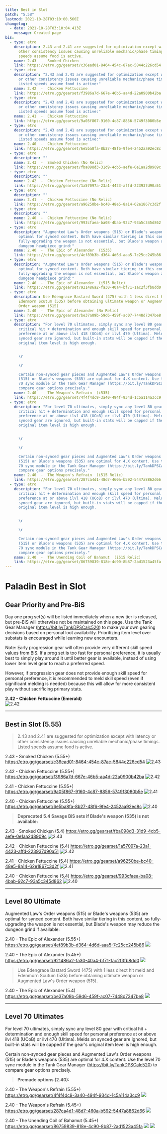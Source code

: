 ```yaml
---
title: Best in Slot
patch: "5.58"
lastmod: 2021-10-28T03:10:00.560Z
changelog:
  - date: 2021-10-28T03:10:04.413Z
    message: Created page
bis:
  - type: etro
    description: 2.43 and 2.41 are suggested for optimization except with latency or
      other consistency issues causing unreliable mechanic/phase timings. Listed
      speeds assume food is active.
    name: 2.43  -  Smoked Chicken
    link: https://etro.gg/gearset/c36ead01-8464-454c-87ac-5844c226cd54
  - type: etro
    description: "2.43 and 2.41 are suggested for optimization except with latency
      or other consistency issues causing unreliable mechanic/phase timings.
      Listed speeds assume food is active:"
    name: 2.42  -  Chicken Fettuccine
    link: https://etro.gg/gearset/f3986a7d-667e-46b5-aa4d-22a0900b42ba
  - type: etro
    description: "2.43 and 2.41 are suggested for optimization except with latency
      or other consistency issues causing unreliable mechanic/phase timings.
      Listed speeds assume food is active:"
    name: 2.41  -  Chicken Fettuccine
    link: https://etro.gg/gearset/9a05f867-9160-4c87-8856-5749f3080b5e
  - type: etro
    description: "2.43 and 2.41 are suggested for optimization except with latency
      or other consistency issues causing unreliable mechanic/phase timings.
      Listed speeds assume food is active:"
    name: 2.40  -  Chicken Fettuccine
    link: https://etro.gg/gearset/6e5ba8fa-8b27-48f6-9fe4-2452aa92ec8c
  - type: etro
    description: ""
    name: 2.43  -  Smoked Chicken (No Relic)
    link: https://etro.gg/gearset/fba098d3-31d9-4cb5-aefe-0e1aa2d8909c
  - type: etro
    description: ""
    name: 2.42  -  Chicken Fettuccine (No Relic)
    link: https://etro.gg/gearset/1a57097a-23a1-4423-affd-223937d90a51
  - type: etro
    description: ""
    name: 2.41  -  Chicken Fettuccine (No Relic)
    link: https://etro.gg/gearset/a96250be-bc40-48e5-8a14-62e1867c3d2f
  - type: etro
    description: ""
    name: 2.40  -  Chicken Fettuccine (No Relic)
    link: https://etro.gg/gearset/993cfaea-ba08-4bab-92c7-93a5c345d862
  - type: etro
    description: "Augmented Law's Order weapons (515) or Blade's weapons (535) are
      optimal for synced content. Both have similar tiering in this content, so
      fully-upgrading the weapon is not essential, but Blade's weapon avoids the
      dungeon headpiece grind:"
    name: 2.40  -  The Epic of Alexander  (i535)
    link: https://etro.gg/gearset/4ef89b3b-d364-4d6d-aaa5-7c25cc245b86
  - type: etro
    description: "Augmented Law's Order weapons (515) or Blade's weapons (535) are
      optimal for synced content. Both have similar tiering in this content, so
      fully-upgrading the weapon is not essential, but Blade's weapon avoids the
      dungeon headpiece grind:"
    name: 2.40  -  The Epic of Alexander  (i515 Relic)
    link: https://etro.gg/gearset/921486a2-fa30-40a4-bf71-1ac2f3fb8dd0
  - type: etro
    description: Use Edengrace Bastard Sword (475) with 1 less direct hit meld and
      Edenmorn Scutum (535) before obtaining ultimate weapon or Augmented Law's
      Order weapon (515)
    name: 2.40  -  The Epic of Alexander (No Relic)
    link: https://etro.gg/gearset/be37a09b-59d6-459f-ac07-7448d7347be8
  - type: etro
    description: "For level 70 ultimates, simply sync any level 80 gear with
      critical hit + determination and enough skill speed for personal
      preference at or above ilvl 418 (UCoB) or ilvl 470 (Ultima). Melds on
      synced gear are ignored, but built-in stats will be capped if the gear's
      original item level is high enough.


      \r

      \r

      Certain non-synced gear pieces and Augmented Law's Order weapons
      (515) or Blade's weapons (535) are optimal for 4.X content. Use the level
      70 sync module in the Tank Gear Manager (https://bit.ly/TankDPSCalc520) to
      compare gear options precisely."
    name: 2.40  -  The Weapon's Refrain  (i535)
    link: https://etro.gg/gearset/4f4f4dc9-3a40-494f-934d-1c5a114a3cc9
  - type: etro
    description: "For level 70 ultimates, simply sync any level 80 gear with
      critical hit + determination and enough skill speed for personal
      preference at or above ilvl 418 (UCoB) or ilvl 470 (Ultima). Melds on
      synced gear are ignored, but built-in stats will be capped if the gear's
      original item level is high enough.


      \r

      \r

      Certain non-synced gear pieces and Augmented Law's Order weapons
      (515) or Blade's weapons (535) are optimal for 4.X content. Use the level
      70 sync module in the Tank Gear Manager (https://bit.ly/TankDPSCalc520) to
      compare gear options precisely."
    name: 2.40  -  The Weapon's Refrain  (i515 Relic)
    link: https://etro.gg/gearset/287ca4d1-48d7-460a-b592-5447a8862d66
  - type: etro
    description: "For level 70 ultimates, simply sync any level 80 gear with
      critical hit + determination and enough skill speed for personal
      preference at or above ilvl 418 (UCoB) or ilvl 470 (Ultima). Melds on
      synced gear are ignored, but built-in stats will be capped if the gear's
      original item level is high enough.


      \r

      \r

      Certain non-synced gear pieces and Augmented Law's Order weapons
      (515) or Blade's weapons (535) are optimal for 4.X content. Use the level
      70 sync module in the Tank Gear Manager (https://bit.ly/TankDPSCalc520) to
      compare gear options precisely."
    name: 2.40  -  The Unending Coil of Bahamut  (i515 Relic)
    link: https://etro.gg/gearset/86759839-818e-4c90-8b87-2ad1523a45fa
---
```

# Paladin Best in Slot

## Gear Priority and Pre-BiS

Day one prog set(s) will be listed immediately when a new tier is released, but pre-BiS will otherwise not be maintained on this page. Use the Tank Gear Manager (https://bit.ly/TankDPSCalc520) to make your own gearing decisions based on personal loot availability. Prioritizing item level over substats is encouraged while learning new encounters.

Note: Early progression gear will often provide very different skill speed values from BiS. If a prog set is too fast for personal preference, it is usually best to simply play around it until better gear is available, instead of using lower item level gear to reach a preferred speed.

However, if progression gear does not provide enough skill speed for personal preference, it is recommended to meld skill speed (even if significant melding is needed) because this will allow for more consistent play without sacrificing primary stats.

**2.42 - Chicken Fettuccine (Emerald)**  
![2.42](https://xiv.sleepyshiba.com/pld/sets/510cf42.png)

--- 

## Best in Slot (5.55)

> 2.43 and 2.41 are suggested for optimization except with latency or other consistency issues causing unreliable mechanic/phase timings. Listed speeds assume food is active.

2.43  -  Smoked Chicken  (5.55+)  
<https://etro.gg/gearset/c36ead01-8464-454c-87ac-5844c226cd54>
![2.43](https://xiv.sleepyshiba.com/pld/sets/530sc43relic.png)

2.42  -  Chicken Fettuccine  (5.55+)  
<https://etro.gg/gearset/f3986a7d-667e-46b5-aa4d-22a0900b42ba>
![2.42](https://xiv.sleepyshiba.com/pld/sets/530cf42relic.png)

2.41  -  Chicken Fettuccine  (5.55+)  
<https://etro.gg/gearset/9a05f867-9160-4c87-8856-5749f3080b5e>
![2.41](https://xiv.sleepyshiba.com/pld/sets/530cf41relic.png)

2.40  -  Chicken Fettuccine  (5.55+)  
<https://etro.gg/gearset/6e5ba8fa-8b27-48f6-9fe4-2452aa92ec8c>
![2.40](https://xiv.sleepyshiba.com/pld/sets/530cf40relic.png)



> **Deprecated 5.4 Savage BiS sets if Blade's weapon (535) is not available:**

2.43  -  Smoked Chicken  (5.4)
<https://etro.gg/gearset/fba098d3-31d9-4cb5-aefe-0e1aa2d8909c>
![2.43](https://xiv.sleepyshiba.com/pld/sets/530sc43.png)

2.42  -  Chicken Fettuccine  (5.4)
<https://etro.gg/gearset/1a57097a-23a1-4423-affd-223937d90a51>
![2.42](https://xiv.sleepyshiba.com/pld/sets/530cf42.png)

2.41  -  Chicken Fettuccine  (5.4)
<https://etro.gg/gearset/a96250be-bc40-48e5-8a14-62e1867c3d2f>
![2.41](https://xiv.sleepyshiba.com/pld/sets/530cf41.png)

2.40  -  Chicken Fettuccine  (5.4)
<https://etro.gg/gearset/993cfaea-ba08-4bab-92c7-93a5c345d862>
![2.40](https://xiv.sleepyshiba.com/pld/sets/530cf40.png)

--- 

## Level 80 Ultimate

Augmented Law's Order weapons (515) or Blade's weapons (535) are optimal for synced content. Both have similar tiering in this content, so fully-upgrading the weapon is not essential, but Blade's weapon may reduce the dungeon grind if available:

2.40  -  The Epic of Alexander  (5.55+)  
<https://etro.gg/gearset/4ef89b3b-d364-4d6d-aaa5-7c25cc245b86>
![](https://xiv.sleepyshiba.com/pld/sets/475cf40relic1.png)

2.40  -  The Epic of Alexander  (5.45+)  
<https://etro.gg/gearset/921486a2-fa30-40a4-bf71-1ac2f3fb8dd0>
![](https://xiv.sleepyshiba.com/pld/sets/475cf40relic.png)

> Use Edengrace Bastard Sword (475) with 1 less direct hit meld and Edenmorn Scutum (535) before obtaining ultimate weapon or Augmented Law's Order weapon (515).

2.40  -  The Epic of Alexander  (5.4)  
<https://etro.gg/gearset/be37a09b-59d6-459f-ac07-7448d7347be8>
![](https://xiv.sleepyshiba.com/pld/sets/475cf40.png)

--- 

## Level 70 Ultimates

For level 70 ultimates, simply sync any level 80 gear with critical hit + determination and enough skill speed for personal preference at or above ilvl 418 (UCoB) or ilvl 470 (Ultima). Melds on synced gear are ignored, but built-in stats will be capped if the gear's original item level is high enough.

Certain non-synced gear pieces and Augmented Law's Order weapons (515) or Blade's weapons (535) are optimal for 4.X content. Use the level 70 sync module in the Tank Gear Manager (https://bit.ly/TankDPSCalc520) to compare gear options precisely.

> **Premade options (2.40):**

2.40  -  The Weapon's Refrain  (5.55+)  
<https://etro.gg/gearset/4f4f4dc9-3a40-494f-934d-1c5a114a3cc9>
![](https://xiv.sleepyshiba.com/pld/sets/375sc40relic1.png)

2.40  -  The Weapon's Refrain  (5.45+)  
<https://etro.gg/gearset/287ca4d1-48d7-460a-b592-5447a8862d66>
![](https://xiv.sleepyshiba.com/pld/sets/375sc40relic.png)

2.40  -  The Unending Coil of Bahamut  (5.45+)  
<https://etro.gg/gearset/86759839-818e-4c90-8b87-2ad1523a45fa>
![](https://xiv.sleepyshiba.com/pld/sets/345sc40relic.png)
![](https://cdn.discordapp.com/attachments/580300460179718146/847964798497849384/70sync.png)